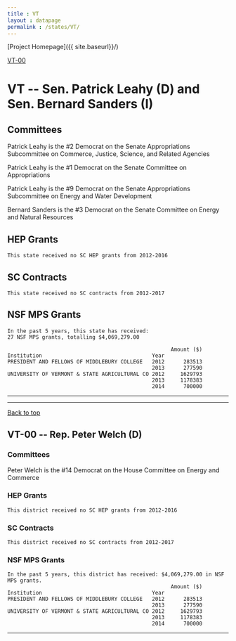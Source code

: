 ```yaml
---
title : VT
layout : datapage
permalink : /states/VT/
---
```

<a name="top"></a>
[Project Homepage]({{ site.baseurl}}/)


[VT-00](#VT-00)  

# VT -- Sen. Patrick Leahy (D) and  Sen. Bernard Sanders (I)
## Committees
Patrick Leahy is the #2 Democrat on the Senate Appropriations Subcommittee on Commerce, Justice, Science, and Related Agencies 

Patrick Leahy is the #1 Democrat on the Senate Committee on Appropriations 

Patrick Leahy is the #9 Democrat on the Senate Appropriations Subcommittee on Energy and Water Development 

Bernard Sanders is the #3 Democrat on the Senate Committee on Energy and Natural Resources 

## HEP Grants
```
This state received no SC HEP grants from 2012-2016
```
## SC Contracts
```
This state received no SC contracts from 2012-2017
```
## NSF MPS Grants
```
In the past 5 years, this state has received:
27 NSF MPS grants, totalling $4,069,279.00
 
                                                    Amount ($)
Institution                                   Year            
PRESIDENT AND FELLOWS OF MIDDLEBURY COLLEGE   2012      283513
                                              2013      277590
UNIVERSITY OF VERMONT & STATE AGRICULTURAL CO 2012     1629793
                                              2013     1178383
                                              2014      700000
```
---
---
<a name="VT-00"></a>
[Back to top](#top)
## VT-00 -- Rep. Peter Welch (D)
### Committees
Peter Welch is the #14 Democrat on the House Committee on Energy and Commerce 

### HEP Grants
```
This district received no SC HEP grants from 2012-2016
```
### SC Contracts
```
This district received no SC contracts from 2012-2017
```
### NSF MPS Grants
```
In the past 5 years, this district has received: $4,069,279.00 in NSF MPS grants.
                                                    Amount ($)
Institution                                   Year            
PRESIDENT AND FELLOWS OF MIDDLEBURY COLLEGE   2012      283513
                                              2013      277590
UNIVERSITY OF VERMONT & STATE AGRICULTURAL CO 2012     1629793
                                              2013     1178383
                                              2014      700000
```
---
